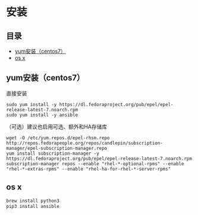 # 安装

## 目录

-   [yum安装（centos7）](#yum安装centos7)
-   [os x](#os-x)

## yum安装（centos7）

直接安装

```纯文本
sudo yum install -y https://dl.fedoraproject.org/pub/epel/epel-release-latest-7.noarch.rpm
sudo yum install -y ansible
```

（可选）建议也启用可选、额外和HA存储库

```shell
wget -O /etc/yum.repos.d/epel-rhsm.repo http://repos.fedorapeople.org/repos/candlepin/subscription-manager/epel-subscription-manager.repo
yum install subscription-manager -y https://dl.fedoraproject.org/pub/epel/epel-release-latest-7.noarch.rpm
subscription-manager repos --enable "rhel-*-optional-rpms" --enable "rhel-*-extras-rpms" --enable "rhel-ha-for-rhel-*-server-rpms"
```

## os x

```bash
brew install python3
pip3 install ansible
```
